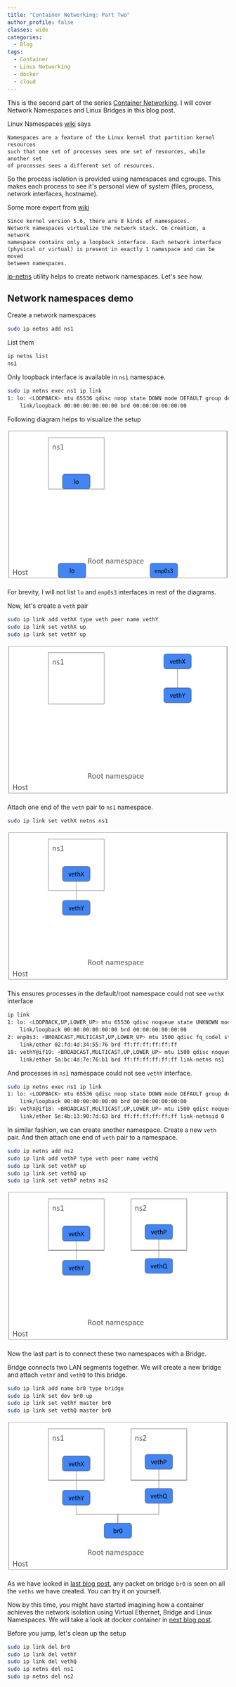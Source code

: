 ```yaml
---
title: "Container Networking: Part Two"
author_profile: false
classes: wide
categories:
  - Blog
tags:
  - Container
  - Linux Networking
  - docker
  - cloud
---
```


This is the second part of the series [Container Networking](https://simplyatul.github.io/blog/Container-Networking/). 
I will cover Network Namespaces and Linux Bridges in this blog post.

Linux Namespaces [wiki][1] says

```text
Namespaces are a feature of the Linux kernel that partition kernel resources 
such that one set of processes sees one set of resources, while another set 
of processes sees a different set of resources. 
```
So the process isolation is provided using namespaces and cgroups. This makes 
each process to see it's personal view of system (files, process, network 
interfaces, hostname).

Some more expert from [wiki][1]

```text
Since kernel version 5.6, there are 8 kinds of namespaces. 
Network namespaces virtualize the network stack. On creation, a network 
namespace contains only a loopback interface. Each network interface 
(physical or virtual) is present in exactly 1 namespace and can be moved 
between namespaces. 
```

[ip-netns](https://man7.org/linux/man-pages/man8/ip-netns.8.html) utility helps 
to create network namespaces. Let's see how.

## Network namespaces demo

Create a network namespaces

```bash
sudo ip netns add ns1
```
List them

```bash
ip netns list
ns1
```

Only loopback interface is available in ```ns1``` namespace.

```bash
sudo ip netns exec ns1 ip link
1: lo: <LOOPBACK> mtu 65536 qdisc noop state DOWN mode DEFAULT group default qlen 1000
    link/loopback 00:00:00:00:00:00 brd 00:00:00:00:00:00
```
Following diagram helps to visualize the setup

![cnd-1](https://github.com/simplyatul/simplyatul.github.io/blob/master/assets/images/cnd-1.png?raw=true)

For brevity, I will not list ```lo``` and ```enp0s3``` interfaces in rest of 
the diagrams.

Now, let's create a ```veth``` pair

```bash
sudo ip link add vethX type veth peer name vethY
sudo ip link set vethX up
sudo ip link set vethY up
```

![cnd-1](https://github.com/simplyatul/simplyatul.github.io/blob/master/assets/images/cnd-2.png?raw=true)

Attach one end of the ```veth``` pair to ```ns1``` namespace.

```bash
sudo ip link set vethX netns ns1
```

![cnd-1](https://github.com/simplyatul/simplyatul.github.io/blob/master/assets/images/cnd-3.png?raw=true)

This ensures processes in the default/root namespace could not see ```vethX``` 
interface 

```bash
ip link
1: lo: <LOOPBACK,UP,LOWER_UP> mtu 65536 qdisc noqueue state UNKNOWN mode DEFAULT group default qlen 1000
    link/loopback 00:00:00:00:00:00 brd 00:00:00:00:00:00
2: enp0s3: <BROADCAST,MULTICAST,UP,LOWER_UP> mtu 1500 qdisc fq_codel state UP mode DEFAULT group default qlen 1000
    link/ether 02:fd:4d:34:55:76 brd ff:ff:ff:ff:ff:ff
18: vethY@if19: <BROADCAST,MULTICAST,UP,LOWER_UP> mtu 1500 qdisc noqueue state UP mode DEFAULT group default qlen 1000
    link/ether 5a:bc:4d:7e:76:b1 brd ff:ff:ff:ff:ff:ff link-netns ns1
```

And processes in ```ns1``` namespace could not see ```vethY``` interface.

```bash
sudo ip netns exec ns1 ip link
1: lo: <LOOPBACK> mtu 65536 qdisc noop state DOWN mode DEFAULT group default qlen 1000
    link/loopback 00:00:00:00:00:00 brd 00:00:00:00:00:00
19: vethX@if18: <BROADCAST,MULTICAST,UP,LOWER_UP> mtu 1500 qdisc noqueue state UP mode DEFAULT group default qlen 1000
    link/ether 5e:4b:13:90:7d:63 brd ff:ff:ff:ff:ff:ff link-netnsid 0
```

In similar fashion, we can create another namespace. Create a new ```veth``` 
pair. And then attach one end of ```veth``` pair to a namespace.

```bash
sudo ip netns add ns2
sudo ip link add vethP type veth peer name vethQ
sudo ip link set vethP up
sudo ip link set vethQ up
sudo ip link set vethP netns ns2
```
![cnd-1](https://github.com/simplyatul/simplyatul.github.io/blob/master/assets/images/cnd-4.png?raw=true)

Now the last part is to connect these two namespaces with a Bridge.

Bridge connects two LAN segments together. We will create a new bridge and 
attach ```vethY``` and ```vethQ``` to this bridge.

```bash
sudo ip link add name br0 type bridge
sudo ip link set dev br0 up
sudo ip link set vethY master br0
sudo ip link set vethQ master br0
```

![cnd-1](https://github.com/simplyatul/simplyatul.github.io/blob/master/assets/images/cnd-5.png?raw=true)

As we have looked in [last blog post](https://simplyatul.github.io/blog/Container-Networking-Part1/), any packet on bridge ```br0``` is seen on 
all the ```veths``` we have created. You can try it on yourself.

Now by this time, you might have started imagining how a container achieves the network isolation using Virtual Ethernet, Bridge and Linux Namespaces. We will take a 
look at docker container in [next blog post](https://simplyatul.github.io/blog/Container-Networking-Part3/).

Before you jump, let's clean up the setup

```bash
sudo ip link del br0
sudo ip link del vethY
sudo ip link del vethQ
sudo ip netns del ns1
sudo ip netns del ns2
```

[1]: https://en.wikipedia.org/wiki/Linux_namespaces